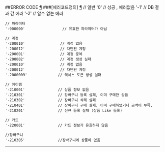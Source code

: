 
##ERROR CODE <a id="error" href="#error">¶</a>
###[에러코드정의] <a id="errorCode" href="#errorCode">¶</a>
    // 일반
    '0'                         // 성공 , 에러없음
    '-1'                        // DB 결과 값 에러
    '-2'                        // 알수 없는 에러
    
    // 파라미터
    '-900000'                 // 유효한 파라미터가 아님
    
    // 계정
    '-200010'                // 계정 없음
    '-200012'                // 차단된 계정
    '-200001'                // 계정 중복
    '-200002'                // 계정 생성 실패
    '-200010'                // 계정 없음
    '-200012'                // 차단된 계정
    '-2000009'              // 엑세스 토큰 생성 실패

    // 아이템
    '-210001'               // 상품 정보 없음
    '-210301'               // 장바구니 등록 실패, 이미 구매한 상품
    '-210302'               // 장바구니 삭제 실패
    '-210401'               // 장바구니 구매 실패, 이미 구매하였거나 금액이 부족.
    '-210201'               // 신규 등록 실패 (상품 Like 등록)

    // 카드
    '-220001'               // 카드 정보가 유효하지 않음

    //장바구니
    '-210305'               //장바구니에 상품이 없음


* * *
